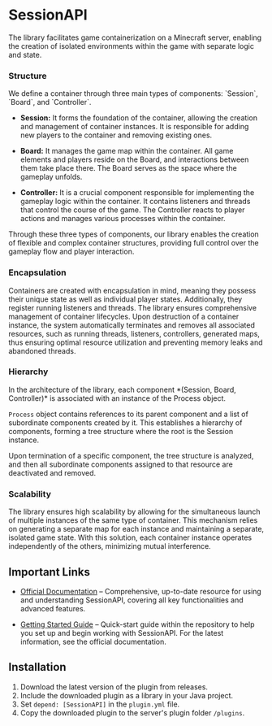 # SessionAPI

The library facilitates game containerization on a Minecraft server, enabling the creation of isolated environments
within the game with separate logic and state.

<h3>Structure</h3>
We define a container through three main types of components: `Session`, `Board`, and `Controller`.

* **Session:** It forms the foundation of the container, allowing the creation and management of container instances. It
  is responsible for adding new players to the container and removing existing ones.

* **Board:** It manages the game map within the container. All game elements and players reside on the Board, and
  interactions between them take place there. The Board serves as the space where the gameplay unfolds.

* **Controller:** It is a crucial component responsible for implementing the gameplay logic within the container. It
  contains listeners and threads that control the course of the game. The Controller reacts to player actions and
  manages various processes within the container.

Through these three types of components, our library enables the creation of flexible and complex container structures,
providing full control over the gameplay flow and player interaction.

<h3>Encapsulation</h3>
Containers are created with encapsulation in mind, meaning they possess their unique state as well as individual player
states. Additionally, they register running listeners and threads. The library ensures comprehensive management of
container lifecycles. Upon destruction of a container instance, the system automatically terminates and removes all
associated resources, such as running threads, listeners, controllers, generated maps, thus ensuring optimal resource
utilization and preventing memory leaks and abandoned threads.

<h3>Hierarchy</h3>
In the architecture of the library, each component *(Session, Board, Controller)* is associated with an instance of the
Process object.

`Process` object contains references to its parent component and a list of subordinate components created by it. This
establishes a hierarchy of components, forming a tree structure where the root is the Session instance.

Upon termination of a specific component, the tree structure is analyzed, and then all subordinate components assigned
to that resource are deactivated and removed.

<h3>Scalability</h3>
The library ensures high scalability by allowing for the simultaneous launch of multiple instances of the same type of
container. This mechanism relies on generating a separate map for each instance and maintaining a separate, isolated
game state. With this solution, each container instance operates independently of the others, minimizing mutual
interference.

## Important Links

* [Official Documentation](https://szelagi.github.io/SessionAPI/) – Comprehensive, up-to-date resource for using and
  understanding SessionAPI, covering all key functionalities and advanced features.

* [Getting Started Guide](TUTORIAL.md) – Quick-start guide within the repository to help you set up and begin working
  with SessionAPI. For the latest information, see the official documentation.

## Installation

1. Download the latest version of the plugin from releases.
2. Include the downloaded plugin as a library in your Java project.
3. Set `depend: [SessionAPI]` in the `plugin.yml` file.
4. Copy the downloaded plugin to the server's plugin folder `/plugins`.
